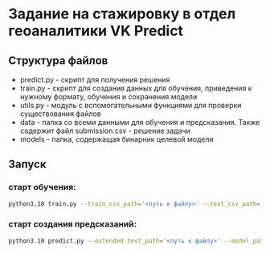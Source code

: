 # Задание на стажировку в отдел геоаналитики VK Predict

## Структура файлов
- predict.py - скрипт для получения решения
- train.py - скрипт для создания данных для обучения, приведения к нужному формату, обучения и сохранения модели
- utils.py - модуль с вспомогательными функциями для проверки существования файлов
- data - папка со всеми данными для обучения и предсказания. Также содержит файл submission.csv - решение задачи
- models - папка, содержащая бинарник целевой модели

## Запуск

### старт обучения:
```bash
python3.10 train.py --train_csv_path='<путь к файлу>' --test_csv_path='<путь к файлу>' --features_csv_path='<путь к файлу>' --dump_extended_train_path='<путь к файлу>' --dump_extended_test_path='<путь к файлу>' --dump_model_path='<путь к файлу>'
```

### старт создания предсказаний:
```bash
python3.10 predict.py --extended_test_path='<путь к файлу>' --model_path='<путь к файлу>' --submission_path='<путь к файлу>'
```
